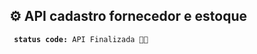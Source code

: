 ## ⚙ API cadastro fornecedor e estoque


<p align="rigth"> 
  <code> <b>status code:</b> API Finalizada 🚀✅ </code>
</p>
